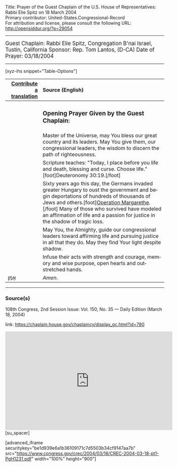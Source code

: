<html>
<head></head>
<body>
Title: Prayer of the Guest Chaplain of the U.S. House of Representatives: Rabbi Elie Spitz on 18 March 2004<br />
Primary contributor: United-States.Congressional-Record<br />
For attribution and license, please consult the following URL: <a href="http://opensiddur.org/?p=29054">http://opensiddur.org/?p=29054</a>
<p />
<hr />

<div class="english" lang="en" style="font-size:1.2em;">
Guest Chaplain: Rabbi Elie Spitz, Congregation B'nai Israel, Tustin, California
Sponsor: Rep. Tom Lantos, (D-CA)
Date of Prayer: 03/18/2004

<!--
<blockquote>
<h3>One Minute Speech Given in Recognition of the Guest Chaplain:</h3>
</blockquote>
-->
</div>

<hr />

[xyz-ihs snippet="Table-Options"]<table style="margin-left: auto; margin-right: auto;" class="draggable">
<thead><tr><th id="x" style="text-align: right;"><a href="/contributing/upload/">Contribute a translation</a></th><th style="text-align: left;">Source (English)</th></tr></thead>
<tbody>
<tr><td style="vertical-align:top;">
<div class="liturgy" lang="he">

</span></div></td>
 
<td style="vertical-align:top;">
<div class="english" lang="en">
<h3>Opening Prayer Given by the Guest Chaplain:</h3>
</div></td></tr>

<tr><td style="vertical-align:top;">
<div class="liturgy" lang="he">

</span></div></td>
 
<td style="vertical-align:top;">
<div class="english" lang="en">
Master of the Universe, 
may You bless our great country 
and its leaders. 
May You give them, 
our congressional leaders, 
the wisdom to discern 
the path of righteousness.
</div></td></tr>


<tr><td style="vertical-align:top;">
<div class="liturgy" lang="he">

</span></div></td>
 
<td style="vertical-align:top;">
<div class="english" lang="en">
Scripture teaches: 
"Today, 
I place before you 
life and death, 
blessing and curse. 
Choose life."[foot]Deuteronomy 30:19.[/foot]
</div></td></tr>


<tr><td style="vertical-align:top;">
<div class="liturgy" lang="he">

</span></div></td>
 
<td style="vertical-align:top;">
<div class="english" lang="en">
Sixty years ago this day, 
the Germans invaded greater Hungary 
to oust the government 
and begin deportations 
of hundreds of thousands of Jews and others.[foot]<a href="https://en.wikipedia.org/wiki/Operation_Margarethe">Operation Margarethe</a>.[/foot] 
Many of those who survived 
have modeled an affirmation of life 
and a passion for justice 
in the shadow of tragic loss.
</div></td></tr>


<tr><td style="vertical-align:top;">
<div class="liturgy" lang="he">

</span></div></td>
 
<td style="vertical-align:top;">
<div class="english" lang="en">
May You, the Almighty, 
guide our congressional leaders 
toward affirming life 
and pursuing justice 
in all that they do. 
May they find Your light 
despite shadow.
</div></td></tr>


<tr><td style="vertical-align:top;">
<div class="liturgy" lang="he">

</span></div></td>
 
<td style="vertical-align:top;">
<div class="english" lang="en">
Infuse their acts 
with strength and courage, 
memory and wise purpose, 
open hearts and outstretched hands.
</div></td></tr>


<tr><td style="vertical-align:top;">
<div class="liturgy" lang="he">
אָמֵן׃
</span></div></td>
 
<td style="vertical-align:top;">
<div class="english" lang="en">
<em>Amen</em>.
</div></td></tr>
</tbody></table>

<hr />

<h3>Source(s)</h3>

108th Congress, 2nd Session
Issue: Vol. 150, No. 35 — Daily Edition (March 18, 2004)

link: <a href="https://chaplain.house.gov/chaplaincy/display_gc.html?id=780">https://chaplain.house.gov/chaplaincy/display_gc.html?id=780</a>

<iframe width=530 height=312 src='https://www.c-span.org/video/standalone/?c4507328/user-clip-rabbi-elie-spitz-congregation-bnai-israel-tustin-ca' allowfullscreen='allowfullscreen' frameborder=0></iframe>[su_spacer]

[advanced_iframe securitykey="be1d939e6a1b36109171c7d5503b34cf9147aa7b" src="https://www.congress.gov/crec/2004/03/18/CREC-2004-03-18-pt1-PgH1231.pdf" width="100%" height="900"]
</body>
</html>